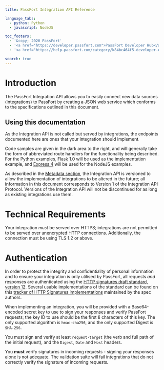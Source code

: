 ```yaml
---
title: PassFort Integration API Reference

language_tabs:
  - python: Python
  - javascript: NodeJS

toc_footers:
  - '&copy; 2020 PassFort'
  - '<a href="https://developer.passfort.com">PassFort Developer Hub</a>'
  - '<a href="https://help.passfort.com/category/k84bc464f5-developer-documentation">PassFort Help Articles for Developers</a>'

search: true
---
```

# Introduction

The PassFort Integration API allows you to easily connect new data sources
(integrations) to PassFort by creating a JSON web service which conforms to
the specifications outlined in this document.

## Using this documentation

As the Integration API is not called but served by integrations, the endpoints
documented here are ones that your integration should implement.

Code samples are given in the dark area to the right, and will generally take
the form of abbreviated route handlers for the functionality being described.
For the Python examples, [Flask 1.0][flask-docs]
will be used as the implementation example, and [Express 4][express-docs] will
be used for the NodeJS examples.

As described in the [Metadata section](#metadata), the Integration API is
versioned to allow the implementation of integrations to be altered in the
future; all information in this document corresponds to Version 1 of the
Integration API Protocol. Versions of the Integration API will not be
discontinued for as long as existing integrations use them.

# Technical Requirements

Your integration _must_ be served over HTTPS; integrations are not permitted to
be served over unencrypted HTTP connections. Additionally, the connection must
be using TLS 1.2 or above.

# Authentication

In order to protect the integrity and confidentiality of personal information
and to ensure your integration is only utilised by PassFort, all requests _and_
responses are authenticated using the
[HTTP signatures draft standard, version 12][http-signatures-draft-12].
Several usable implementations of the standard can be found on this
[tracker of HTTP Signatures implementations][signatures-impl-thread] maintained
by the spec authors.

When implementing an integration, you will be provided with a Base64-encoded
secret key to use to sign your responses and verify PassFort requests; the key
ID to use should be the first 8 characters of this key. The only supported
algorithm is `hmac-sha256`, and the only supported Digest is `SHA-256`.

You must sign and verify at least `request-target` (the verb and full path of
the initial request), and the `Digest`, `Date` and `Host` headers.

<aside class="warning">
 You <strong>must</strong> verify signatures in incoming requests - signing
 your responses alone is not adequate. The validation suite will fail
 integrations that do not correctly verify the signature of incoming requests.
</aside>

[flask-docs]: https://flask.palletsprojects.com/en/1.0.x/
[express-docs]: https://expressjs.com/en/4x/api.html
[http-signatures-draft-12]:
  https://tools.ietf.org/html/draft-cavage-http-signatures-12
[signatures-impl-thread]: https://github.com/w3c-dvcg/http-signatures/issues/1
